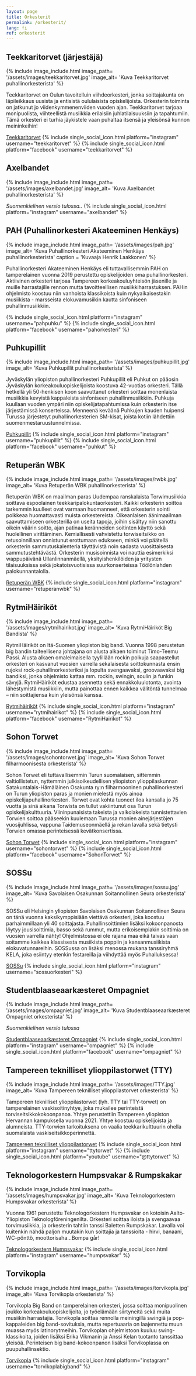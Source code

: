 ```yaml
---
layout: page
title: Orkesterit
permalink: /orkesterit/
lang: fi
ref: orkesterit
---
```

## Teekkaritorvet (järjestäjä)
{% include image_include.html
  image_path= '/assets/images/teekkaritorvet.jpg'
  image_alt= 'Kuva Teekkaritorvet puhallinorkesterista'
%}

Teekkaritorvet on Oulun tavoitelluin viihdeorkesteri, jonka soittajakunta on läpileikkaus uusista ja entisistä oululaisista opiskelijoista. Orkesterin toiminta on jatkunut jo viidenkymmenenviiden vuoden ajan. Teekkaritorvet tarjoaa monipuolista, viihteellistä musiikkia erilaisiin juhlatilaisuuksiin ja tapahtumiin. Tämä orkesteri ei turhia jäykistele vaan puhaltaa itsensä ja yleisönsä kunnon meininkeihin!

[Teekkaritorvet](https://www.teekkaritorvet.com/)
{% include single_social_icon.html platform="instagram" username="teekkaritorvet" %}
{% include single_social_icon.html platform="facebook" username="teekkaritorvet" %}

## Axelbandet

{% include image_include.html
  image_path= '/assets/images/axelbandet.jpg'
  image_alt= 'Kuva Axelbandet puhallinorkesterista'
%}

*Suomenkielinen versio tulossa..*
{% include single_social_icon.html platform="instagram" username="axelbandet" %}

## PAH (Puhallinorkesteri Akateeminen Henkäys)

{% include image_include.html
  image_path= '/assets/images/pah.jpg'
  image_alt= 'Kuva Puhallinorkesteri Akateeminen Henkäys puhallinorkesterista'
  caption = 'Kuvaaja Henrik Laakkonen'
%}

Puhallinorkesteri Akateeminen Henkäys eli tuttavallisemmin PAH on tamperelainen vuonna 2019 perustettu opiskelijoiden oma puhallinorkesteri. Aktiivinen orkesteri tarjoaa Tampereen korkeakouluyhteisön jäsenille ja muille harrastajille rennon mutta tavoitteellisen musiikkiharrastuksen. PAHin ohjelmisto koostuu niin vanhoista klassikoista kuin nykyaikaisestakin musiikista - marsseista elokuvamusiikin kautta sinfoniseen puhallinmusiikkiin.

{% include single_social_icon.html platform="instagram" username="pahpuhku" %}
{% include single_social_icon.html platform="facebook" username="pahorkesteri" %}

## Puhkupillit
 
{% include image_include.html
  image_path= '/assets/images/puhkupillit.jpg'
  image_alt= 'Kuva Puhkupillit puhallinorkesterista'
%}

Jyväskylän yliopiston puhallinorkesteri Puhkupillit eli Puhkut on pääosin Jyväskylän korkeakouluopiskelijoista koostuva 42-vuotias orkesteri. Tällä hetkellä yli 50-henkisen koon saavuttanut orkesteri soittaa monenlaista musiikkia kevyistä kappaleista sinfoniseen puhallinmusiikkiin. Puhkuja kuullaan vuoden ympäri niin opiskelijatapahtumissa kuin orkesterin itse järjestämissä konserteissa. Menneenä keväänä Puhkujen kauden huipensi Turussa järjestetyt puhallinorkesterien SM-kisat, joista kotiin lähdettiin suomenmestaruustunnelmissa.

[Puhkupillit](https://www.puhkupillit.fi/)
{% include single_social_icon.html platform="instagram" username="puhkupillit" %}
{% include single_social_icon.html platform="facebook" username="puhkut" %}

## Retuperän WBK

{% include image_include.html
  image_path= '/assets/images/rwbk.jpg'
  image_alt= 'Kuva Retuperän WBK puhallinorkesterista'
%}

Retuperän WBK on maailman paras Uudempaa ranskalaista Torwimusiikkia soittava espoolainen teekkaripalokuntaorkesteri. Kaikki orkesterin soittoa tarkemmin kuulleet ovat varmaan huomanneet, että orkesterin sointi poikkeaa huomattavasti muista orkestereista. Oikeanlaisen äänimaailman saavuttamiseen orkesterilla on useita tapoja, joihin sisältyy niin sanottu oikein väärin soitto, ajan patinaa keränneiden soitinten käyttö sekä huolellinen virittäminen. Kemiallisesti vahvistettu torwiseitsikko on retusoinnillaan onnistunut erottumaan edukseen, minkä voi päätellä orkesterin sammutuskalenteria täyttävistä noin sadasta vuosittaisesta sammutustehtävästä. Orkesterin musisoinnista voi nauttia esimerkiksi wappupäivänä Ullanlinnanmäellä, yksityishenkilöiden ja yritysten tilaisuuksissa sekä jokatoisvuotisissa suurkonserteissa Töölönlahden palokunnantalolla.

[Retuperän WBK](https://rwbk.fi/)
{% include single_social_icon.html platform="instagram" username="retuperanwbk" %}

## RytmiHäiriköt

{% include image_include.html
  image_path= '/assets/images/rytmihairikot.jpg'
  image_alt= 'Kuva RytmiHäiriköt Big Bandista'
%}

RytmiHäiriköt on Itä-Suomen yliopiston big band. Vuonna 1998  perustetun big bandin taiteellisena johtajana on alusta alkaen toiminut Timo-Teemu Passi. Alusta alkaen omaleimaisella tyylillään rockin polkuja saapastellut orkesteri on kasvanut vuosien varrella sekalaisesta soittokunnasta  ensin rujoksi rock-puhallinorkesteriksi ja lopulta svengaavaksi, groovaavaksi big bandiksi, jonka ohjelmisto kattaa mm. rockin, swingin, soulin ja funkin sävyjä. 
RytmiHäiriköt edustaa asennetta sekä ennakkoluulotonta, avointa lähestymistä musiikkiin, mutta painottaa ennen kaikkea välitöntä tunnelmaa – niin soittajiensa kuin yleisönsä kanssa. 

[Rytmihäiriköt](https://www.rytmihairikot.fi/)
{% include single_social_icon.html platform="instagram" username="rytmihairikot" %}
{% include single_social_icon.html platform="facebook" username="RytmiHairikot" %}

## Sohon Torwet

{% include image_include.html
  image_path= '/assets/images/sohontorwet.jpg'
  image_alt= 'Kuva Sohon Torwet filharmoonisesta orkesterista'
%}

Sohon Torwet eli tuttavallisemmin Turun suomalaisen, sittemmin valtiollistetun, nyttemmin julkisoikeudellisen yliopiston ylioppilaskunnan Satakuntalais-Hämäläinen Osakunta ry:n filharmooninen puhallinorkesteri on Turun yliopiston paras ja monien mielestä myös ainoa opiskelijapuhallinorkesteri. Torwet ovat kohta tuoneet iloa kansalla jo 75 vuotta ja sinä aikana Torwista on tullut vakiintunut osa Turun opiskelijakulttuuria. Viininpunaisista takeista ja valkolakeista tunnistettavien Torwien soittoa pääseekin kuulemaan Turussa monien ainejärjestöjen vuosijuhlissa, vappuna Taidemuseonmäellä ja rekan lavalla sekä tietysti Torwien omassa perinteisessä kevätkonsertissa.

[Sohon Torwet](https://sohontorwet.com/)
{% include single_social_icon.html platform="instagram" username="sohontorwet" %}
{% include single_social_icon.html platform="facebook" username="SohonTorwet" %}

## SOSSu

{% include image_include.html
  image_path= '/assets/images/sossu.jpg'
  image_alt= 'Kuva Savolaisen Osakunnan Soitannollinen Seura orkesterista'
%}

SOSSu eli Helsingin yliopiston Savolaisen Osakunnan Soitannollinen Seura on tänä vuonna kaksikymppisiään viettävä orkesteri, joka koostuu parhaimmillaan yli 40 soittajasta. Puhallinsoittimien lisäksi kokoonpanosta löytyy jousisoittimia, basso sekä rummut, mutta erikoisempiakin soittimia on vuosien varrella nähty! Ohjelmistossa ei ole rajana maa eikä taivas vaan soitamme kaikkea klassisesta musiikista poppiin ja kansanmusiikista elokuvatunnareihin. SOSSussa on lisäksi menossa mukana tanssiryhmä KELA, joka esiintyy etenkin festareilla ja viihdyttää myös Puhalluksessa!

[SOSSu](https://sossu-orkesteri.fi/)
{% include single_social_icon.html platform="instagram" username="sossuorkesteri" %}

## Studentblaaseaarkæsteret Ompagniet

{% include image_include.html
  image_path= '/assets/images/ompagniet.jpg'
  image_alt= 'Kuva Studentblaaseaarkæsteret Ompagniet orkesterista'
%}

*Suomenkielinen versio tulossa*

[Studentblaaseaarkæsteret Ompagniet](https://www.samfunnetuit.no/)
{% include single_social_icon.html platform="instagram" username="ompagniet" %}
{% include single_social_icon.html platform="facebook" username="ompagniet" %}

## Tampereen teknilliset ylioppilastorwet (TTY)

{% include image_include.html
  image_path= '/assets/images/TTY.jpg'
  image_alt= 'Kuva Tampereen teknilliset ylioppilastorvet orkesterista'
%}

Tampereen teknilliset ylioppilastorwet (lyh. TTY tai TTY-torwet) on tamperelainen vaskisoitinyhtye, joka mukailee perinteistä torviseitsikkokokoonpanoa. Yhtye perustettiin Tampereen yliopiston Hervannan kampuksella vuonna 2021. Yhtye koostuu opiskelijoista ja alumneista. TTY-torwien tarkoituksena on vaalia teekkarikulttuurin ohella suomalaista vaskiseitsikkoperinnettä.

[Tampereen teknilliset ylioppilastorwet](https://www.ttytorwet.fi/)
{% include single_social_icon.html platform="instagram" username="ttytorwet" %}
{% include single_social_icon.html platform="youtube" username="@ttytorwet" %}


## Teknologorkestern Humpsvakar & Rumpskakar

{% include image_include.html
  image_path= '/assets/images/humpsvakar.jpg'
  image_alt= 'Kuva Teknologorkestern Humpsvakar orkesterista'
%}

Vuonna 1961 perustettu Teknologorkestern Humpsvakar on kotoisin Aalto-Yliopiston Teknologföreningenilta. Orkesteri soittaa iloista ja svengaavaa torvimusiikkia, ja orkesterin tahtiin tanssi Baletten Rumpskakar. Lavalla voi kuitenkin nähdä paljon muutakin kun soittajia ja tanssioita - hirvi, banaani, WC-pönttö, moottorisaha...Bompa går!

[Teknologorkestern Humpsvakar](https://humpsvakar.fi/)
{% include single_social_icon.html platform="instagram" username="humpsvakar" %}

## Torvikopla

{% include image_include.html
  image_path= '/assets/images/torvikopla.jpg'
  image_alt= 'Kuva Torvikopla orkesterista'
%}

Torvikopla Big Band on tamperelainen orkesteri, jossa soittaa monipuolinen joukko korkeakouluopiskelijoita, jo työelämään siirtyneitä sekä muita musiikin harrastajia. Torvikopla soittaa rennolla meiningillä swingiä ja pop-kappaleiden big band-sovituksia, mutta repertuaaria on laajennettu muun muassa myös latinorytmeihin. Torvikoplan ohjelmistoon kuuluu swing-klassikoita, joiden lisäksi Erika Vikmanin ja Anssi Kelan tuotanto tanssittaa yleisöä. Perinteisen big band-kokoonpanon lisäksi Torvikoplassa on puupuhallinsektio. 

[Torvikopla](https://torvikopla.fi/)
{% include single_social_icon.html platform="instagram" username="torvikoplabigband" %}